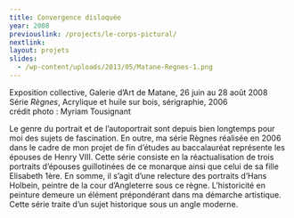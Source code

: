 ```yaml
---
title: Convergence disloquée
year: 2008
previouslink: /projects/le-corps-pictural/
nextlink: 
layout: projets
slides:
  - /wp-content/uploads/2013/05/Matane-Regnes-1.png
---
```

<div class="one_half"><p>
Exposition collective, Galerie d&rsquo;Art de Matane, 26 juin au 28 août 2008<br />
Série <em>Règnes</em>, Acrylique et huile sur bois, sérigraphie, 2006<br />
crédit photo : Myriam Tousignant</p>
<p>Le genre du portrait et de l&rsquo;autoportrait sont depuis bien longtemps pour moi des sujets de fascination. En outre, ma série Règnes réalisée en 2006 dans le cadre de mon projet de fin d’études au baccalauréat représente les épouses de Henry VIII. Cette série consiste en la réactualisation de trois portraits d&rsquo;épouses guillotinées de ce monarque ainsi que celui de sa fille Elisabeth 1ère. En somme, il s&rsquo;agit d&rsquo;une relecture des portraits d&rsquo;Hans Holbein, peintre de la cour d’Angleterre sous ce règne. L&rsquo;historicité en peinture demeure un élément prépondérant dans ma démarche artistique. Cette série traite d&rsquo;un sujet historique sous un angle moderne.</p>
</div>

